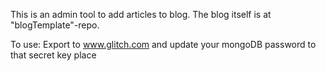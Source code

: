 This is an admin tool to add articles to blog. The blog itself is at "blogTemplate"-repo.

To use: Export to www.glitch.com and update your mongoDB password to that secret key place
